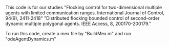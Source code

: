 This code is for our studies
"Flocking control for two-dimensional multiple agents with limited communication ranges. International Journal of Control, 94(9), 2411-2418"
"Distributed flocking bounded control of second-order dynamic multiple polygonal agents. IEEE Access, 8, 200170-200179."

To run this code, create a mex file by "BuildMex.m" and run "odeAgentDynamics.m"
